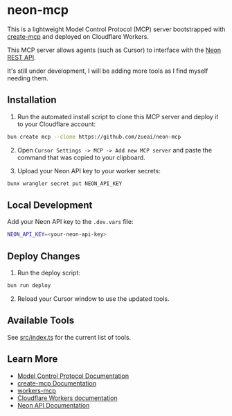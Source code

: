 # neon-mcp

This is a lightweight Model Control Protocol (MCP) server bootstrapped with [create-mcp](https://github.com/zueai/create-mcp) and deployed on Cloudflare Workers.

This MCP server allows agents (such as Cursor) to interface with the [Neon REST API](https://api-docs.neon.tech/reference/getting-started-with-neon-api).

It's still under development, I will be adding more tools as I find myself needing them.

## Installation

1. Run the automated install script to clone this MCP server and deploy it to your Cloudflare account:

```bash
bun create mcp --clone https://github.com/zueai/neon-mcp
```

2. Open `Cursor Settings -> MCP -> Add new MCP server` and paste the command that was copied to your clipboard.

3. Upload your Neon API key to your worker secrets:

```bash
bunx wrangler secret put NEON_API_KEY
```

## Local Development

Add your Neon API key to the `.dev.vars` file:

```bash
NEON_API_KEY=<your-neon-api-key>
```

## Deploy Changes

1. Run the deploy script:

```bash
bun run deploy
```

2. Reload your Cursor window to use the updated tools.

## Available Tools

See [src/index.ts](src/index.ts) for the current list of tools.

## Learn More

- [Model Control Protocol Documentation](https://modelcontextprotocol.io)
- [create-mcp Documentation](https://github.com/zueai/create-mcp)
- [workers-mcp](https://github.com/cloudflare/workers-mcp)
- [Cloudflare Workers documentation](https://developers.cloudflare.com/workers/)
- [Neon API Documentation](https://api-docs.neon.tech/reference/getting-started-with-neon-api)
